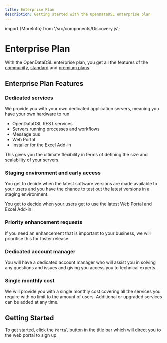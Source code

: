 ```yaml
---
title: Enterprise Plan
description: Getting started with the OpenDataDSL enterprise plan
---
```

import {MoreInfo} from '/src/components/Discovery.js';

# Enterprise Plan
With the OpenDataDSL enterprise plan, you get all the features of the [community](./community), [standard](./standard) and [premium plans](./premium).

## Enterprise Plan Features

### Dedicated services
We provide you with your own dedicated application servers, meaning you have your own hardware to run
* OpenDataDSL REST services
* Servers running processes and workflows
* Message bus
* Web Portal
* Installer for the Excel Add-in

This gives you the ultimate flexibility in terms of defining the size and scalability of your servers.

### Staging environment and early access
You get to decide when the latest software versions are made available to your users and you have the chance to test out the latest versions in a staging environment.

You get to decide when your users get to use the latest Web Portal and Excel Add-in.

### Priority enhancement requests
If you need an enhancement that is important to your business, we will prioritise this for faster release.

### Dedicated account manager
You will have a dedicated account manager who will assist you in solving any questions and issues and giving you access you to technical experts.

### Single monthly cost
We will provide you with a single monthly cost covering all the services you require with no limit to the amount of users.
Additional or upgraded services can be added at any time.

## Getting Started
To get started, click the ```Portal``` button in the title bar which will direct you to the web portal to sign up.